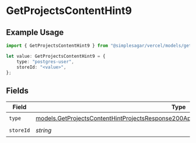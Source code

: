# GetProjectsContentHint9

## Example Usage

```typescript
import { GetProjectsContentHint9 } from "@simplesagar/vercel/models/getprojectsop.js";

let value: GetProjectsContentHint9 = {
    type: "postgres-user",
    storeId: "<value>",
};
```

## Fields

| Field                                                                                                                                                                                            | Type                                                                                                                                                                                             | Required                                                                                                                                                                                         | Description                                                                                                                                                                                      |
| ------------------------------------------------------------------------------------------------------------------------------------------------------------------------------------------------ | ------------------------------------------------------------------------------------------------------------------------------------------------------------------------------------------------ | ------------------------------------------------------------------------------------------------------------------------------------------------------------------------------------------------ | ------------------------------------------------------------------------------------------------------------------------------------------------------------------------------------------------ |
| `type`                                                                                                                                                                                           | [models.GetProjectsContentHintProjectsResponse200ApplicationJSONResponseBodyProjectsEnv9Type](../models/getprojectscontenthintprojectsresponse200applicationjsonresponsebodyprojectsenv9type.md) | :heavy_check_mark:                                                                                                                                                                               | N/A                                                                                                                                                                                              |
| `storeId`                                                                                                                                                                                        | *string*                                                                                                                                                                                         | :heavy_check_mark:                                                                                                                                                                               | N/A                                                                                                                                                                                              |